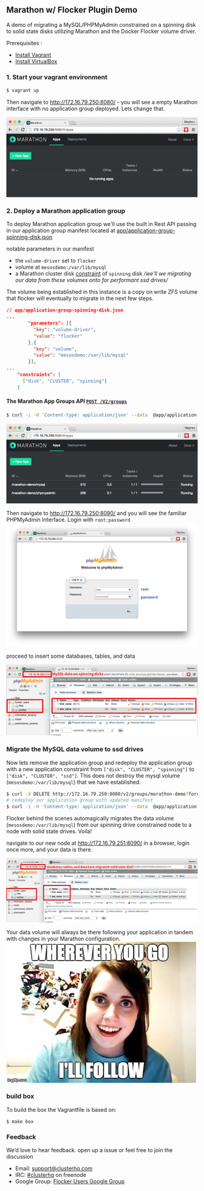 ## Marathon w/ Flocker Plugin Demo
A demo of migrating a MySQL/PHPMyAdmin constrained on a spinning disk to solid state disks utilizing Marathon and the Docker Flocker volume driver.

Prerequisites : 
- [Install Vagrant](https://www.virtualbox.org/)
- [Install VirtualBox](https://www.virtualbox.org/)

### 1. Start your vagrant environment

```bash
$ vagrant up
```

Then navigate to http://172.16.79.250:8080/ - you will see a empty Marathon interface with no application group deployed. Lets change that.

![Flocker Marathon1](img/flocker-marathon-1.png)

### 2. Deploy a Marathon application group

To deploy Marathon application group we'll use the built in Rest API passing in our application group manifest located at [app/application-group-spinning-disk.json](ClusterHQ/marathon-flocker-plugin-demo/app/application-group-spinning-disk.json)

notable parameters in our manifest
- the `volume-driver` set to `flocker`
- volume at `mesosdemo:/var/lib/mysql`
- a Marathon cluster disk [constraint](https://mesosphere.github.io/marathon/docs/constraints.html#cluster-operator) of `spinning` disk */we'll we migrating our data from these volumes onto for performant ssd drives/*

The volume being established in this instance is a copy on write ZFS volume that flocker will eventually to migrate in the next few steps.

```json
// app/application-group-spinning-disk.json
...
        "parameters": [{
          "key": "volume-driver",
          "value": "flocker"
        },{
          "key": "volume",
          "value": "mesosdemo:/var/lib/mysql"
        }],
...
    "constraints": [
      ["disk", "CLUSTER", "spinning"]
    ]
```


#### The Marathon App Groups API [`POST /V2/groups`](https://mesosphere.github.io/marathon/docs/rest-api.html#post-v2-groups)

```bash
$ curl -i -H 'Content-type: application/json' --data  @app/application-group-spinning-disk.json  @- http://172.16.79.250:8080/v2/groups
```
![Flocker Marathon 2](img/flocker-marathon-2.png)

Then navigate to http://172.16.79.250:8090/ and you will see the familiar PHPMyAdmin Interface. Login with `root:password`
![Flocker Marathon 3](img/flocker-marathon-3.png)

proceed to insert some databases, tables, and data

![Flocker Marathon 4](img/flocker-marathon-4.png)

### Migrate the MySQL data volume to ssd drives

Now lets remove the application group and redeploy the application group with a new application constraint from `["disk", "CLUSTER", "spinning"]` to `["disk", "CLUSTER", "ssd"]`. This does not destroy the mysql volume (`mesosdemo:/var/lib/mysql`) that we have established.

```bash
$ curl -X DELETE http://172.16.79.250:8080/v2/groups/marathon-demo?force=true
# redeploy our application group with updated manifest
$ curl -i -H 'Content-type: application/json' --data  @app/application-group-ssd-disk.json  @- http://172.16.79.250:8080/v2/groups
```

Flocker behind the scenes automagically migrates the data volume (`mesosdemo:/var/lib/mysql`) from our spinning drive constrained node to a node with solid state drives. Voila!

navigate to our new node at http://172.16.79.251:8090/ in a browser, login once more, and your data is there.

![Flocker Marathon 5](img/flocker-marathon-5.png)

Your data volume will always be there following your application in tandem with changes in your Marathon configuration.
![overly attached data volume4](img/overly-attached-data-volume.png)


### build box

To build the box the Vagrantfile is based on:

```
$ make box
```


### Feedback
 We’d love to hear feedback. open up a issue or feel free to join the discussion

- Email: [support@clusterhq.com](mailto:support@clusterhq.com)
- IRC: [#clusterhq](irc://freenode.net/clusterhq) on freenode
- Google Group: [Flocker Users Google Group](https://groups.google.com/forum/#!forum/flocker-users)